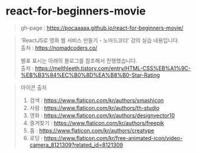 # react-for-beginners-movie
>gh-page : https://pocaaaaa.github.io/react-for-beginners-movie/

>'ReactJS로 영화 웹 서비스 만들기 - 노마드코더' 강의 실습 내용입니다. <br/>
>출처 : https://nomadcoders.co/<br/>
>
>별표 표시는 아래의 블로그를 참조해서 진행했습니다. <br/>
>출처 : https://melthleeth.tistory.com/entry/HTML-CSS%EB%A1%9C-%EB%B3%84%EC%B0%8D%EA%B8%B0-Star-Rating <br/>

>아이콘 출처 
> 1) 검색 : https://www.flaticon.com/kr/authors/smashicon 
> 2) 사람 : https://www.flaticon.com/kr/authors/th-studio 
> 3) 영화 : https://www.flaticon.com/kr/authors/designvector10
> 4) 즐겨찾기 : https://www.flaticon.com/kr/authors/freepik
> 5) 홈 : https://www.flaticon.com/kr/authors/creatype
> 6) 로딩 : https://www.flaticon.com/kr/free-animated-icon/video-camera_8121309?related_id=8121309
